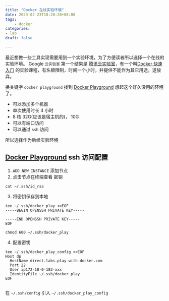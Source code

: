 ```yaml
---
title: "Docker 在线实验环境"
date: 2023-02-23T18:20:20+08:00
tags:
    - docker
categories:
- lab
draft: false

---
```


最近想做一些工具实现需要用到一个实验环境，为了方便读者所以选择一个在线的实验环境。
Google `云实验室` 第一个结果是 [腾讯云实验室](https://cloud.tencent.com/lab)，有一个叫[Docker 快速入门](https://cloud.tencent.com/lab/lab/console/768138035069433) 的实验课程，有名额限制，时间一个小时，并提供不能作为其它用途，遂放弃。

换关键字 `docker playground` 找到 [Docker Playground](https://labs.play-with-docker.com/) 想起这个好久没用的环境了。
- 可以添加多个机器
- 单次使用时长 4 小时
- 8 核 32G(应该是宿主机的)， 10G 
- 可以有端口访问
- 可以通过 `ssh` 访问

所以选择作为后续实验环境

## [Docker Playground](https://labs.play-with-docker.com/) ssh 访问配置
1. `ADD NEW INSTANCE` 添加节点
2. 点击节点在终端查看 密钥

```
cat ~/.ssh/id_rsa
```

3. 将密钥保存到本地
```
tee ~/.ssh/docker_play <<EOF
-----BEGIN OPENSSH PRIVATE KEY-----

-----END OPENSSH PRIVATE KEY-----
EOF

chmod 600 ~/.ssh/docker_play
```
4. 配置密钥

```
tee ~/.ssh/docker_play_config <<EOF
Host dp
  HostName direct.labs.play-with-docker.com
  Port 22
  User ip172-18-0-182-xxx
  IdentityFile ~/.ssh/docker_play
EOF


```

在 `~/.ssh/config` 引入 `~/.ssh/docker_play_config`
